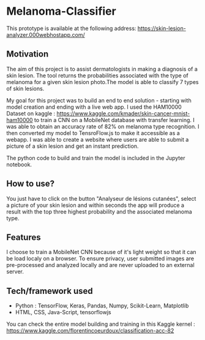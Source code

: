 # Melanoma-Classifier

This prototype is available at the following address: https://skin-lesion-analyzer.000webhostapp.com/

## Motivation

The aim of this project is to assist dermatologists in making a diagnosis of a skin lesion. The tool returns the probabilities associated with the type of melanoma for a given skin lesion photo.The model is able to classify 7 types of skin lesions.

My goal for this project was to build an end to end solution - starting with model creation and ending with a live web app.
I used the HAM10000 Dataset on kaggle : https://www.kaggle.com/kmader/skin-cancer-mnist-ham10000 to train a CNN on a MobileNet database with transfer learning. I was able to obtain an accuracy rate of 82% on melanoma type recognition.
I then converted my model to TensroFlow.js to make it accessible as a webapp. I was able to create a website where users are able to submit a picture of a skin lesion and get an instant prediction.

The python code to build and train the model is included in the Jupyter notebook.

## How to use?

You just have to click on the button "Analyseur de lésions cutanées", select a picture of your skin lesion and within seconds the app will produce a result with the top three highest probability and the associated melanoma type.

## Features

I choose to train a MobileNet CNN because of it's light weight so that it can be load localy on a browser. To ensure privacy, user submitted images are pre-processed and analyzed locally and are never uploaded to an external server.

## Tech/framework used

* Python : TensorFlow, Keras, Pandas, Numpy, Scikit-Learn, Matplotlib
* HTML, CSS, Java-Script, tensorflowjs

You can check the entire model building and training in this Kaggle kernel : 
https://www.kaggle.com/florentincoeurdoux/classification-acc-82
